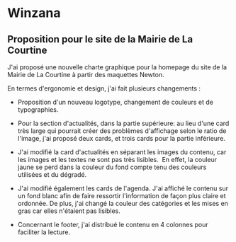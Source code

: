 # Winzana

## Proposition pour le site de la Mairie de La Courtine

J'ai proposé une nouvelle charte graphique pour la homepage du site de la Mairie de La Courtine à partir des maquettes Newton.

En termes d'ergonomie et design, j'ai fait plusieurs changements : 

* Proposition d'un nouveau logotype, changement de couleurs et de typographies.

* Pour la section d'actualités, dans la partie supérieure: au lieu d'une card très large qui pourrait créer des problèmes d'affichage selon le ratio de l'image, j'ai proposé deux cards, et trois cards pour la partie inférieure. 

* J'ai modifié la card d'actualités en séparant les images du contenu, car les images et les textes ne sont pas très lisibles.  En effet, la couleur jaune se perd dans la couleur du fond compte tenu des couleurs utilisées et du dégradé.

* J'ai modifié également les cards de l'agenda. J'ai affiché le contenu sur un fond blanc afin de faire ressortir l'information de façon plus claire et ordonnée. De plus, j'ai changé la couleur des catégories et les mises en gras car elles n'étaient pas lisibles.

* Concernant le footer, j'ai distribué le contenu en 4 colonnes pour faciliter la lecture.